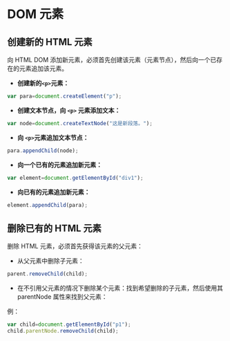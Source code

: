 # DOM 元素

## 创建新的 HTML 元素

向 HTML DOM 添加新元素，必须首先创建该元素（元素节点），然后向一个已存在的元素追加该元素。 	
	  
- **创建新的`<p>`元素：**	
	
```javascript
var para=document.createElement("p");
```		

- **创建文本节点，向 `<p>` 元素添加文本：**			

```javascript
var node=document.createTextNode("这是新段落。");
```

- **向 `<p>`元素追加文本节点：**			

```javascript
para.appendChild(node);
```

- **向一个已有的元素追加新元素：**				

```javascript
var element=document.getElementById("div1");
```

- **向已有的元素追加新元素：**			

```javascript
element.appendChild(para);
```

## 删除已有的 HTML 元素

删除 HTML 元素，必须首先获得该元素的父元素：		

- 从父元素中删除子元素：		

```javascript
parent.removeChild(child);
```      

- 在不引用父元素的情况下删除某个元素：找到希望删除的子元素，然后使用其 parentNode 属性来找到父元素：		

例：		

```javascript
var child=document.getElementById("p1");
child.parentNode.removeChild(child);
```
